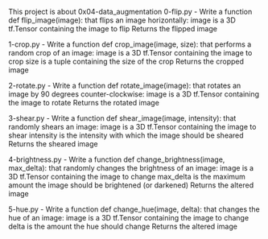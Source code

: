 This project is about 0x04-data_augmentation
0-flip.py - Write a function def flip_image(image): that flips an image horizontally:
image is a 3D tf.Tensor containing the image to flip
Returns the flipped image

1-crop.py - Write a function def crop_image(image, size): that performs a random crop of an image:
image is a 3D tf.Tensor containing the image to crop
size is a tuple containing the size of the crop
Returns the cropped image

2-rotate.py - Write a function def rotate_image(image): that rotates an image by 90 degrees counter-clockwise:
image is a 3D tf.Tensor containing the image to rotate
Returns the rotated image

3-shear.py - Write a function def shear_image(image, intensity): that randomly shears an image:
image is a 3D tf.Tensor containing the image to shear
intensity is the intensity with which the image should be sheared
Returns the sheared image

4-brightness.py - Write a function def change_brightness(image, max_delta): that randomly changes the brightness of an image:
image is a 3D tf.Tensor containing the image to change
max_delta is the maximum amount the image should be brightened (or darkened)
Returns the altered image

5-hue.py - Write a function def change_hue(image, delta): that changes the hue of an image:
image is a 3D tf.Tensor containing the image to change
delta is the amount the hue should change
Returns the altered image
